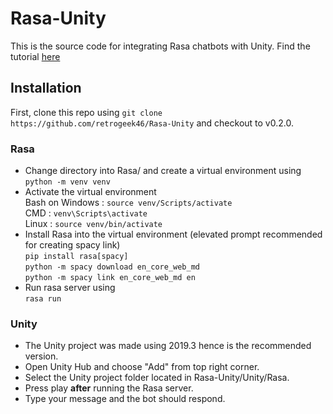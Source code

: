 # Rasa-Unity
This is the source code for integrating Rasa chatbots with Unity. Find the tutorial [here](https://medium.com/@divyangpradeep/integrating-rasa-open-source-chatbot-into-unity-part-1-the-connection-9ba582c804cd)

## Installation
First, clone this repo using `git clone https://github.com/retrogeek46/Rasa-Unity` and checkout to v0.2.0.
 ### Rasa
- Change directory into Rasa/ and create a virtual environment using  
`python -m venv venv`
- Activate the virtual environment  
Bash on Windows&nbsp;: `source venv/Scripts/activate`  
CMD : `venv\Scripts\activate`  
Linux : `source venv/bin/activate`
- Install Rasa into the virtual environment (elevated prompt recommended for creating spacy link)  
`pip install rasa[spacy]`  
`python -m spacy download en_core_web_md`  
`python -m spacy link en_core_web_md en`
- Run rasa server using  
`rasa run`
### Unity
- The Unity project was made using 2019.3 hence is the recommended version.
- Open Unity Hub and choose "Add" from top right corner.
- Select the Unity project folder located in Rasa-Unity/Unity/Rasa.
- Press play __after__ running the Rasa server.
- Type your message and the bot should respond.
